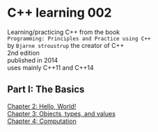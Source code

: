 # C++ learning 002

Learning/practicing C++ from the book  
`Programming: Principles and Practice using C++`   
by `Bjarne stroustrup` the creator of C++  
2nd edition  
published in 2014  
uses mainly C\+\+11 and C\+\+14  

## Part I: The Basics

[Chapter 2: Hello, World!](./ch02)  
[Chapter 3: Objects, types, and values](./ch03)  
[Chapter 4: Computation](./ch04)  